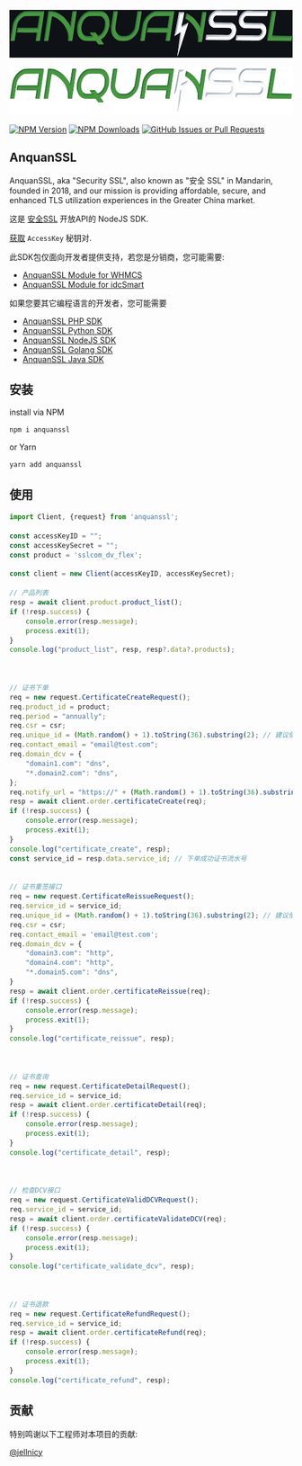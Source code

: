 [<p align="center"><img src="https://github.com/anquanssl/.github/raw/main/profile/logo_dark.png" width="600" height="85"/></p>](https://www.anquanssl.com?__utm_from=github-org-profile#gh-dark-mode-only)
[<p align="center"><img src="https://github.com/anquanssl/.github/raw/main/profile/logo_light.png" width="600" height="85"/></p>](https://www.anquanssl.com?__utm_from=github-org-profile#gh-light-mode-only)

[![NPM Version](https://img.shields.io/npm/v/anquanssl)](https://www.npmjs.com/package/anquanssl)
[![NPM Downloads](https://img.shields.io/npm/d18m/anquanssl)](https://www.npmjs.com/package/anquanssl)
[![GitHub Issues or Pull Requests](https://img.shields.io/github/issues/anquanssl/nodejs-sdk)](https://github.com/anquanssl/nodejs-sdk/issues)

## AnquanSSL

AnquanSSL, aka "Security SSL", also known as "安全 SSL" in Mandarin, founded in 2018, and our mission is providing affordable, secure, and enhanced TLS utilization experiences in the Greater China market.

这是 [安全SSL](https://www.anquanssl.com) 开放API的 NodeJS SDK.

[获取](https://www.anquanssl.com/dashboard/api-credentials) `AccessKey` 秘钥对.

此SDK包仅面向开发者提供支持，若您是分销商，您可能需要:
- [AnquanSSL Module for WHMCS]()
- [AnquanSSL Module for idcSmart]()

如果您要其它编程语言的开发者，您可能需要
- [AnquanSSL PHP SDK](https://github.com/anquanssl/sdk)
- [AnquanSSL Python SDK](https://github.com/anquanssl/python-sdk)
- [AnquanSSL NodeJS SDK](https://github.com/anquanssl/nodejs-sdk)
- [AnquanSSL Golang SDK](https://github.com/anquanssl/golang-sdk)
- [AnquanSSL Java SDK](https://github.com/anquanssl/java-sdk)


## 安装

install via NPM

```bash
npm i anquanssl
```

or Yarn

```bash
yarn add anquanssl
```

## 使用

```javascript
import Client, {request} from 'anquanssl';

const accessKeyID = "";
const accessKeySecret = "";
const product = 'sslcom_dv_flex';

const client = new Client(accessKeyID, accessKeySecret);

// 产品列表
resp = await client.product.product_list();
if (!resp.success) {
    console.error(resp.message);
    process.exit(1);
}
console.log("product_list", resp, resp?.data?.products);



// 证书下单
req = new request.CertificateCreateRequest();
req.product_id = product;
req.period = "annually";
req.csr = csr;
req.unique_id = (Math.random() + 1).toString(36).substring(2); // 建议使用本地业务订单号拼接重签名操作次数
req.contact_email = "email@test.com";
req.domain_dcv = {
    "domain1.com": "dns",
    "*.domain2.com": "dns",
};
req.notify_url = "https://" + (Math.random() + 1).toString(36).substring(2).toLowerCase() + ".app/notify";
resp = await client.order.certificateCreate(req);
if (!resp.success) {
    console.error(resp.message);
    process.exit(1);
}
console.log("certificate_create", resp);
const service_id = resp.data.service_id; // 下单成功证书流水号


// 证书重签接口
req = new request.CertificateReissueRequest();
req.service_id = service_id;
req.unique_id = (Math.random() + 1).toString(36).substring(2); // 建议使用本地业务订单号拼接重签名操作次数
req.csr = csr;
req.contact_email = 'email@test.com';
req.domain_dcv = {
    "domain3.com": "http",
    "domain4.com": "http",
    "*.domain5.com": "dns",
}
resp = await client.order.certificateReissue(req);
if (!resp.success) {
    console.error(resp.message);
    process.exit(1);
}
console.log("certificate_reissue", resp);



// 证书查询
req = new request.CertificateDetailRequest();
req.service_id = service_id;
resp = await client.order.certificateDetail(req);
if (!resp.success) {
    console.error(resp.message);
    process.exit(1);
}
console.log("certificate_detail", resp);



// 检查DCV接口
req = new request.CertificateValidDCVRequest();
req.service_id = service_id;
resp = await client.order.certificateValidateDCV(req);
if (!resp.success) {
    console.error(resp.message);
    process.exit(1);
}
console.log("certificate_validate_dcv", resp);



// 证书退款
req = new request.CertificateRefundRequest();
req.service_id = service_id;
resp = await client.order.certificateRefund(req);
if (!resp.success) {
    console.error(resp.message);
    process.exit(1);
}
console.log("certificate_refund", resp);
```

## 贡献

特别鸣谢以下工程师对本项目的贡献:

[@jellnicy](https://github.com/jellnicy)
